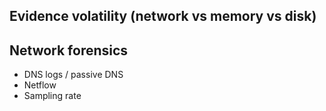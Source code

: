 ## Evidence volatility (network vs memory vs disk)

## Network forensics
- DNS logs / passive DNS
- Netflow
- Sampling rate
